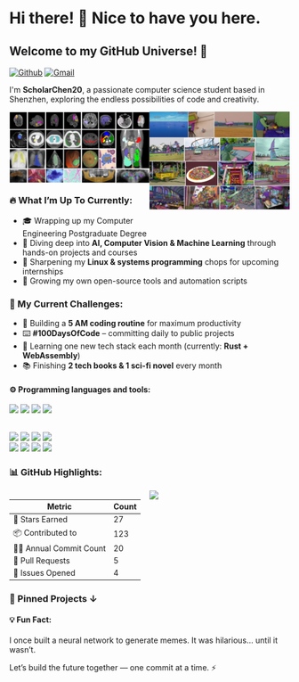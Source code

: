 # Hi there! 👋 Nice to have you here.

## Welcome to my GitHub Universe! 🚀

[![Github](https://img.shields.io/badge/-Github-000?style=flat&logo=Github&logoColor=white)](https://github.com/ScholarChen20)
[![Gmail](https://img.shields.io/badge/-Gmail-c14438?style=flat&logo=Gmail&logoColor=white)](mailto:scholarccc184@gmail.com)

I'm **ScholarChen20**, a passionate computer science student based in Shenzhen, exploring the endless possibilities of code and creativity.

<img align="right" alt="img" src="data.png" width="50%" height="auto" style="margin-bottom: 20px;" alt = "Segment Anything" />
<img align="right" alt="img" src="medical-data.png" width="50%" height="auto" style="margin-bottom: 20px;" alt = "Medical Segment Anything" />

### 🔥 What I’m Up To Currently:
- 🎓 Wrapping up my Computer Engineering Postgraduate Degree  
- 🤖 Diving deep into **AI, Computer Vision & Machine Learning** through hands-on projects and courses  
- 🐧 Sharpening my **Linux & systems programming** chops for upcoming internships  
- 🌱 Growing my own open-source tools and automation scripts

### 🚀 My Current Challenges:
- 🌅 Building a **5 AM coding routine** for maximum productivity  
- ⌨️ **#100DaysOfCode** – committing daily to public projects  
- 🧠 Learning one new tech stack each month (currently: **Rust + WebAssembly**)  
- 📚 Finishing **2 tech books & 1 sci-fi novel** every month

#### ⚙️ Programming languages and tools: 
<p>

<code><img width="10%" src="https://www.vectorlogo.zone/logos/pytorch/pytorch-ar21.svg"></code>
<code><img width="10%" src="https://www.vectorlogo.zone/logos/python/python-ar21.svg"></code>
<code><img width="10%" src="https://www.vectorlogo.zone/logos/tensorflow/tensorflow-ar21.svg"></code>
<code><img width="10%" src="https://www.vectorlogo.zone/logos/linux/linux-ar21.svg"></code>

<br />
<code><img width="10%" src="https://www.vectorlogo.zone/logos/mysql/mysql-ar21.svg"></code>
<code><img width="10%" src="https://www.vectorlogo.zone/logos/java/java-ar21.svg"></code>
<code><img width="10%" src="https://www.vectorlogo.zone/logos/rabbitmq/rabbitmq-ar21.svg"></code>
<code><img width="10%" src="https://www.vectorlogo.zone/logos/redis/redis-ar21.svg"></code>
<br />
<code><img width="10%" src="https://www.vectorlogo.zone/logos/git-scm/git-scm-ar21.svg"></code>
<code><img width="10%" src="https://www.vectorlogo.zone/logos/springio/springio-ar21.svg"></code>
<code><img width="10%" src="https://www.vectorlogo.zone/logos/kaggle/kaggle-ar21.svg"></code>
<code><img width="10%" src="https://www.vectorlogo.zone/logos/jenkins/jenkins-ar21.svg"></code>
</p>

### 📊 GitHub Highlights:

<img width="50%" align="right" src="https://github-readme-stats.vercel.app/api?username=ScholarChen20&show_icons=true&hide_border=true" />

| Metric                | Count |
|-----------------------|-------|
| 🌟 Stars Earned       | 27    |
| 📦 Contributed to     | 123   |
| 🧑‍💻 Annual Commit Count| 20    |
| 🔀 Pull Requests      | 5     |
| 🐛 Issues Opened      | 4     |


### 📌 Pinned Projects ↓

#### 💡 Fun Fact:
I once built a neural network to generate memes. It was hilarious… until it wasn’t.

Let’s build the future together — one commit at a time. ⚡
